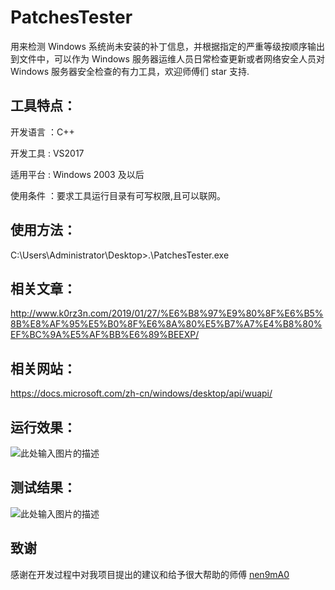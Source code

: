 # PatchesTester

用来检测 Windows 系统尚未安装的补丁信息，并根据指定的严重等级按顺序输出到文件中，可以作为 Windows 服务器运维人员日常检查更新或者网络安全人员对 Windows 服务器安全检查的有力工具，欢迎师傅们 star 支持.

## 工具特点：

开发语言 ：C++

开发工具 : VS2017

适用平台 : Windows 2003 及以后

使用条件 ：要求工具运行目录有可写权限,且可以联网。

## 使用方法：

C:\Users\Administrator\Desktop>.\PatchesTester.exe

## 相关文章：

http://www.k0rz3n.com/2019/01/27/%E6%B8%97%E9%80%8F%E6%B5%8B%E8%AF%95%E5%B0%8F%E6%8A%80%E5%B7%A7%E4%B8%80%EF%BC%9A%E5%AF%BB%E6%89%BEEXP/

## 相关网站：

https://docs.microsoft.com/zh-cn/windows/desktop/api/wuapi/

## 运行效果：

![此处输入图片的描述][1]

## 测试结果：

![此处输入图片的描述][2]


## 致谢

感谢在开发过程中对我项目提出的建议和给予很大帮助的师傅 [nen9mA0][3]


  [1]: https://picture-1253331270.cos.ap-beijing.myqcloud.com/%E5%AF%BB%E6%89%BE%20exp3.png
  [2]: https://picture-1253331270.cos.ap-beijing.myqcloud.com/%E5%AF%BB%E6%89%BE%20exp4.png
  [3]: https://github.com/nen9mA0

